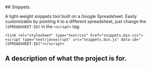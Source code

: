 
## Snippets.

A light-weight snippets tool built on a Google Spreadsheet. Easily customizable by pointing it to a different spreadsheet, just change the `[SPREADSHEET-ID]` in the `<script>` tag:

```
<link rel="stylesheet" type="text/css" href="snippets.min.css">
<script type="text/javascript" src="snippets.min.js" data-id="[SPREADSHEET-ID]"></script>
```

## A description of what the project is for.
